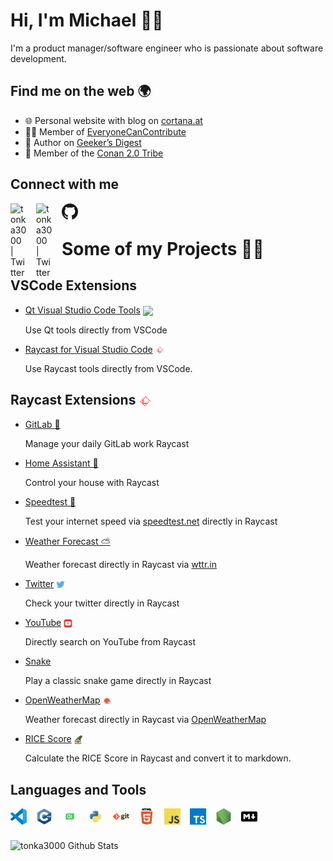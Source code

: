 # Hi, I'm Michael 🙋‍♂️
I'm a product manager/software engineer who is passionate about software development.

## Find me on the web 🌍
- 🌐 Personal website with blog on [cortana.at](https://cortana.at)
- 👨‍💻 Member of [EveryoneCanContribute](https://everyonecancontribute.com)
- 📑 Author on [Geeker’s Digest](https://www.geekersdigest.com)
- 🐸 Member of the [Conan 2.0 Tribe](https://conan.io/tribe.html)

## Connect with me
<a href="https://twitter.com/tonka_2000">
    <img alt="tonka3000 | Twitter" align="left" width="26px" style="margin-right:15px" src="https://raw.githubusercontent.com/tonka3000/tonka3000/master/assets/twitter.svg" />
  </a>
<a href="https://gitlab.com/tonka3000">
  <img alt="tonka3000 | Twitter" align="left" width="26px" style="margin-right:15px" src="https://raw.githubusercontent.com/tonka3000/tonka3000/master/assets/gitlab.svg" />
</a>
<a href="https://github.com/tonka3000">
  <picture>
    <source media="(prefers-color-scheme: dark)" align="left" width="26px" style="margin-right:15px" srcset="./assets/github_dark.png">
    <img alt="GitHub" align="left" width="26px" style="margin-right:15px" src="https://raw.githubusercontent.com/github/explore/78df643247d429f6cc873026c0622819ad797942/topics/github/github.png" />
  </picture>
</a>

<br/>

# Some of my Projects 👨‍💻

## VSCode Extensions

* [Qt Visual Studio Code Tools](https://marketplace.visualstudio.com/items?itemName=tonka3000.qtvsctools) <img src="https://raw.githubusercontent.com/tonka3000/vscode-qt-tools/develop/icon.png" style="height:1em; vertical-align: middle"/>

  Use Qt tools directly from VSCode

* [Raycast for Visual Studio Code](https://marketplace.visualstudio.com/items?itemName=tonka3000.raycast) <img src="assets/raycast-logo-light.svg" style="height: 1em; vertical-align: middle">

  Use Raycast tools directly from VSCode.

## Raycast Extensions <img src="assets/raycast-logo-light.svg" style="height: 1em; vertical-align: middle">

* [GitLab 🦊](https://www.raycast.com/tonka3000/gitlab)

  Manage your daily GitLab work Raycast

* [Home Assistant 🏡](https://www.raycast.com/tonka3000/homeassistant)

  Control your house with Raycast

* [Speedtest 🚀](https://www.raycast.com/tonka3000/speedtest)

  Test your internet speed via [speedtest.net](https://www.speedtest.net) directly in Raycast

* [Weather Forecast ⛅](https://www.raycast.com/tonka3000/weather)

  Weather forecast directly in Raycast via [wttr.in](https://wttr.in)

* [Twitter](https://www.raycast.com/tonka3000/twitter) <img src="https://raw.githubusercontent.com/raycast/extensions/main/extensions/twitter/assets/twitter.png" style="height:1em; vertical-align: middle"/>

  Check your twitter directly in Raycast

* [YouTube](https://www.raycast.com/tonka3000/youtube) <img src="https://raw.githubusercontent.com/raycast/extensions/main/extensions/youtube/assets/youtube.png" style="height: 1em; vertical-align: middle"/>

  Directly search on YouTube from Raycast

* [Snake](https://www.raycast.com/tonka3000/snake)

  Play a classic snake game directly in Raycast

* [OpenWeatherMap](https://www.raycast.com/tonka3000/openweathermap) <img src="https://raw.githubusercontent.com/raycast/extensions/main/extensions/openweathermap/assets/openweathermap.png" style="height:1em; vertical-align: middle"/>

  Weather forecast directly in Raycast via [OpenWeatherMap](https://openweathermap.org)

* [RICE Score](https://www.raycast.com/tonka3000/ricescore) <img src="https://raw.githubusercontent.com/raycast/extensions/main/extensions/ricescore/assets/rice.png" style="height: 1em; vertical-align: middle"/>

  Calculate the RICE Score in Raycast and convert it to markdown.

## Languages and Tools
<img alt="Visual Studio Code" align="left" width="26px" style="margin-right:15px" src="https://raw.githubusercontent.com/github/explore/80688e429a7d4ef2fca1e82350fe8e3517d3494d/topics/visual-studio-code/visual-studio-code.png" />
<img alt="C++" align="left" width="26px" style="margin-right:15px" src="https://raw.githubusercontent.com/github/explore/80688e429a7d4ef2fca1e82350fe8e3517d3494d/topics/cpp/cpp.png" />
<img alt="Qt" align="left" width="26px" style="margin-right:15px" src="https://raw.githubusercontent.com/github/explore/80688e429a7d4ef2fca1e82350fe8e3517d3494d/topics/qt/qt.png" />
<img alt="Python" align="left" width="26px" style="margin-right:15px" src="https://raw.githubusercontent.com/github/explore/80688e429a7d4ef2fca1e82350fe8e3517d3494d/topics/python/python.png" />
<img alt="Git" align="left" width="26px" style="margin-right:15px" src="https://raw.githubusercontent.com/github/explore/80688e429a7d4ef2fca1e82350fe8e3517d3494d/topics/git/git.png" />
<img alt="HTML5" align="left" width="26px" style="margin-right:15px" src="https://raw.githubusercontent.com/github/explore/80688e429a7d4ef2fca1e82350fe8e3517d3494d/topics/html/html.png" />
<img alt="JavaScript" align="left" width="26px" style="margin-right:15px" src="https://raw.githubusercontent.com/github/explore/80688e429a7d4ef2fca1e82350fe8e3517d3494d/topics/javascript/javascript.png" />
<img alt="TypeScript" align="left" width="26px" style="margin-right:15px" src="https://raw.githubusercontent.com/github/explore/80688e429a7d4ef2fca1e82350fe8e3517d3494d/topics/typescript/typescript.png" />
<img alt="Node.js" align="left" width="26px" style="margin-right:15px" src="https://raw.githubusercontent.com/github/explore/80688e429a7d4ef2fca1e82350fe8e3517d3494d/topics/nodejs/nodejs.png" />
<img alt="Markdown" align="left" width="26px" style="margin-right:15px" src="https://raw.githubusercontent.com/github/explore/80688e429a7d4ef2fca1e82350fe8e3517d3494d/topics/markdown/markdown.png" />

<br/>
<br/>
<br/>

<img align="left" alt="tonka3000 Github Stats" src="https://github-readme-stats.vercel.app/api?username=tonka3000&show_icons=true&hide_border=true" />
